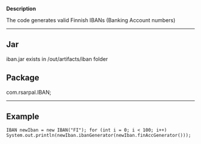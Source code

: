 **Description**

The code generates valid Finnish IBANs (Banking Account numbers)


---
## Jar
iban.jar exists in /out/artifacts/iban folder

## Package
com.rsarpal.IBAN;

---

## Example

` IBAN newIban = new IBAN("FI");
 for (int i = 0; i < 100; i++)
    System.out.println(newIban.ibanGenerator(newIban.finAccGenerator()));
`
